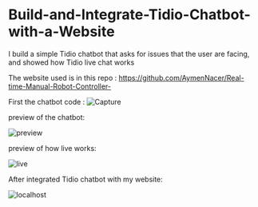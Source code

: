 # Build-and-Integrate-Tidio-Chatbot-with-a-Website
I build a simple Tidio chatbot that asks for issues that the user are facing, and showed how Tidio live chat works

The website used is in this repo : https://github.com/AymenNacer/Real-time-Manual-Robot-Controller-

First the chatbot code :
![Capture](https://user-images.githubusercontent.com/67188835/88934377-39c84480-d289-11ea-8e9f-097b2540307c.PNG)

preview of the chatbot:

![preview](https://user-images.githubusercontent.com/67188835/88934465-53698c00-d289-11ea-9b14-aa00ab496078.gif)

preview of how live works:

![live](https://user-images.githubusercontent.com/67188835/88934561-71cf8780-d289-11ea-9df0-1ffd5d2db5e0.gif)

After integrated Tidio chatbot with my website:

![localhost](https://user-images.githubusercontent.com/67188835/88934644-8e6bbf80-d289-11ea-858f-042e402e797c.PNG)





